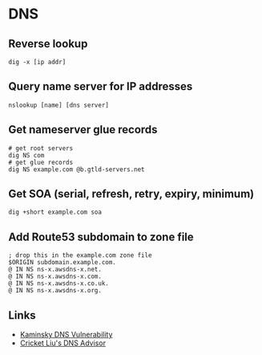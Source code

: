 # DNS
Reverse lookup
--------------

``dig -x [ip addr]``

Query name server for IP addresses
----------------------------------

``nslookup [name] [dns server]``

Get nameserver glue records
---------------------------

	# get root servers
	dig NS com
	# get glue records
	dig NS example.com @b.gtld-servers.net


Get SOA (serial, refresh, retry, expiry, minimum)
-------------------------------------------------

``dig +short example.com soa``

Add Route53 subdomain to zone file
----------------------------------
	; drop this in the example.com zone file
	$ORIGIN subdomain.example.com.
	@ IN NS ns-x.awsdns-x.net.
	@ IN NS ns-x.awsdns-x.com.
	@ IN NS ns-x.awsdns-x.co.uk.
	@ IN NS ns-x.awsdns-x.org.


Links
-----


* [Kaminsky DNS Vulnerability](http://www.unixwiz.net/techtips/iguide-kaminsky-dns-vuln.html)
* [Cricket Liu's DNS Advisor](http://ww2.infoblox.com/services/dns_advisor_tool.cfm)


